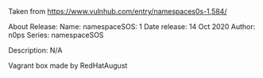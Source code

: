 Taken from https://www.vulnhub.com/entry/namespaces0s-1,584/ 

About Release:
    Name: namespaceSOS: 1
    Date release: 14 Oct 2020
    Author: n0ps
    Series: namespaceSOS

Description:
    N/A

Vagrant box made by RedHatAugust
